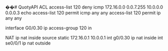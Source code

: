 ��#   Q u o t y A P I 
 
 ACL
access-list 120 deny icmp 172.16.0.0 0.0.7.255 10.0.0.0 0.0.0.3 echo
access-list 120 permit icmp any any
access-list 120 permit ip any any

interface G0/0.30
 ip access-group 120 in

NAT
ip nat inside source static 172.16.0.1 10.0.0.1
int g0/0.30
ip nat inside
int se0/0/1
ip nat outside
